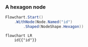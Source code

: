 ﻿### A hexagon node

```csharp
Flowchart.Start()
    .WithNode(Node.Named("id")
        .Shaped(NodeShape.Hexagon))
```

```mermaid
flowchart LR
    id{{"id"}}
```